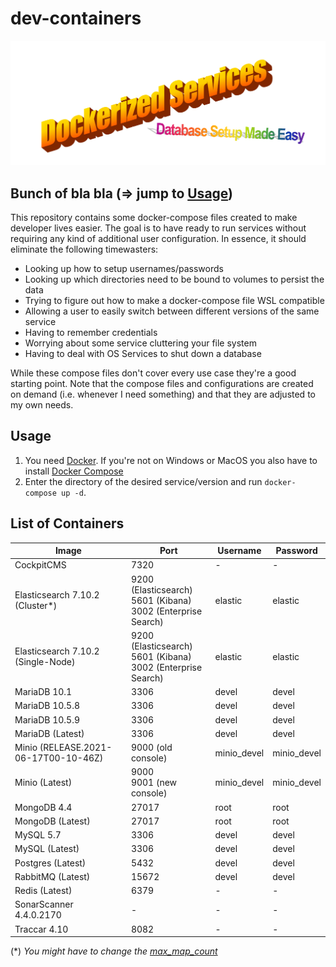 # dev-containers

![DOCKERIZED SERVICES!](./magic.png)

## Bunch of bla bla (=> jump to [Usage](#usage))

This repository contains some docker-compose files created to make developer lives easier. The goal is to have ready to run services without requiring any kind of additional user configuration. In essence, it should eliminate the following timewasters:

- Looking up how to setup usernames/passwords
- Looking up which directories need to be bound to volumes to persist the data
- Trying to figure out how to make a docker-compose file WSL compatible
- Allowing a user to easily switch between different versions of the same service
- Having to remember credentials
- Worrying about some service cluttering your file system
- Having to deal with OS Services to shut down a database

While these compose files don't cover every use case they're a good starting point. Note that the compose files and configurations are created on demand (i.e. whenever I need something) and that they are adjusted to my own needs.

## Usage

1. You need [Docker](https://docker.com). If you're not on Windows or MacOS you also have to install [Docker Compose](https://docs.docker.com/compose/install/)
2. Enter the directory of the desired service/version and run `docker-compose up -d`.

## List of Containers

| Image                                | Port                                                                  | Username    | Password    |
| ------------------------------------ | --------------------------------------------------------------------- | ----------- | ----------- |
| CockpitCMS                           | 7320                                                                  | -           | -           |
| Elasticsearch 7.10.2 (Cluster\*)     | 9200 (Elasticsearch)<br />5601 (Kibana)<br />3002 (Enterprise Search) | elastic     | elastic     |
| Elasticsearch 7.10.2 (Single-Node)   | 9200 (Elasticsearch)<br />5601 (Kibana)<br />3002 (Enterprise Search) | elastic     | elastic     |
| MariaDB 10.1                         | 3306                                                                  | devel       | devel       |
| MariaDB 10.5.8                       | 3306                                                                  | devel       | devel       |
| MariaDB 10.5.9                       | 3306                                                                  | devel       | devel       |
| MariaDB (Latest)                     | 3306                                                                  | devel       | devel       |
| Minio (RELEASE.2021-06-17T00-10-46Z) | 9000 (old console)                                                    | minio_devel | minio_devel |
| Minio (Latest)                       | 9000<br />9001 (new console)                                          | minio_devel | minio_devel |
| MongoDB 4.4                          | 27017                                                                 | root        | root        |
| MongoDB (Latest)                     | 27017                                                                 | root        | root        |
| MySQL 5.7                            | 3306                                                                  | devel       | devel       |
| MySQL (Latest)                       | 3306                                                                  | devel       | devel       |
| Postgres (Latest)                    | 5432                                                                  | devel       | devel       |
| RabbitMQ (Latest)                    | 15672                                                                 | devel       | devel       |
| Redis (Latest)                       | 6379                                                                  | -           | -           |
| SonarScanner 4.4.0.2170              | -                                                                     | -           | -           |
| Traccar 4.10                         | 8082                                                                  | -           | -           |

(\*) _You might have to change the [max_map_count](https://www.elastic.co/guide/en/elasticsearch/reference/current/docker.html#docker-prod-prerequisites)_
